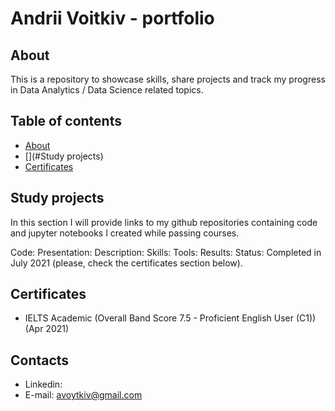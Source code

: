 <!--
**avoytkiv/avoytkiv** is a ✨ _special_ ✨ repository because its `README.md` (this file) appears on your GitHub profile.

Here are some ideas to get you started:

- 🔭 I’m currently working on ...
- 🌱 I’m currently learning ...
- 👯 I’m looking to collaborate on ...
- 🤔 I’m looking for help with ...
- 💬 Ask me about ...
- 📫 How to reach me: ...
- 😄 Pronouns: ...
- ⚡ Fun fact: ...
-->

# Andrii Voitkiv - portfolio
## About
This is a repository to showcase skills, share projects and track my progress in Data Analytics / Data Science related topics. 

## Table of contents
- [About](#About)
- [](#Study projects)
- [Certificates](#Certificates)

## Study projects
In this section I will provide links to my github repositories containing code and jupyter notebooks I created while passing courses.

Code:
Presentation:
Description:
Skills:
Tools:
Results: 
Status: Completed in July 2021 (please, check the certificates section below).

## Certificates
- IELTS Academic (Overall Band Score 7.5 - Proficient English User (C1)) (Apr 2021)

## Contacts
- Linkedin:
- E-mail: avoytkiv@gmail.com

